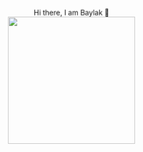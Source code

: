 <p style="text-align:center">
Hi there, I am Baylak 👋 </br>
<img src="https://user-images.githubusercontent.com/56039676/211144675-362918a8-b5ed-48cb-bb5e-fe5b3b02a3d1.gif" width="250" height="250"/> </br>
</p>
